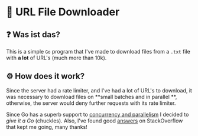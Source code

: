 # 📁 URL File Downloader

## ❓ Was ist das?
This is a simple `Go` program that I've made to download files from a `.txt` file with **a lot** of URL's (much more than 10k).

## ⚙ How does it work?
Since the server had a rate limiter, and I've had a lot of URL's to download, it was necessary to download files on **small batches and in parallel **, otherwise, the server would deny further requests with its rate limiter.

Since Go has a superb support to [concurrency and parallelism](https://www.youtube.com/watch?v=cN_DpYBzKso) I decided to _give it a Go_ (chuckles). Also, I've found good [answers](https://stackoverflow.com/questions/45472324/download-files-by-chunks-in-multiple-threads-in-golang) on StackOverflow that kept me going, many thanks!    